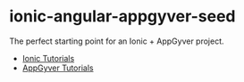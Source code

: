 ionic-angular-appgyver-seed
==========================

The perfect starting point for an Ionic + AppGyver project.

- [Ionic Tutorials](http://ionicframework.com/tutorials/)
- [AppGyver Tutorials](http://academy.appgyver.com/courses/steroids)